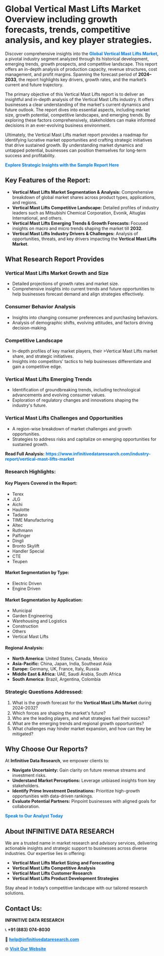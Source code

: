 <h1>Global Vertical Mast Lifts Market Overview including growth forecasts, trends, competitive analysis, and key player strategies.</h1>
<p>
Discover comprehensive insights into the 
<a href="https://www.infinitivedataresearch.com/industry-report/vertical-mast-lifts-market" rel="dofollow" style="color: #007BFF; text-decoration: none;"><strong>Global Vertical Mast Lifts Market</strong></a>, a pivotal industry segment analyzed through its historical development, emerging trends, growth prospects, and competitive landscape. This report offers an in-depth analysis of production capacity, revenue structures, cost management, and profit margins. Spanning the forecast period of <strong>2024–2033</strong>, the report highlights key drivers, growth rates, and the market’s current and future trajectory.
</p>
<p>
The primary objective of this Vertical Mast Lifts report is to deliver an insightful and in-depth analysis of the Vertical Mast Lifts industry. It offers businesses a clear understanding of the market's current dynamics and future outlook. The report dives into essential aspects, including market size, growth potential, competitive landscapes, and emerging trends. By exploring these factors comprehensively, stakeholders can make informed decisions in an ever-evolving business environment.
</p>
<p>
Ultimately, the Vertical Mast Lifts market report provides a roadmap for identifying lucrative market opportunities and crafting strategic initiatives that drive sustained growth. By understanding market dynamics and untapped potential, businesses can position themselves for long-term success and profitability.
</p>
<p>
<a href="https://www.infinitivedataresearch.com/request-sample/reportId=101771" style="color: #007BFF; text-decoration: none;"><strong>Explore Strategic Insights with the Sample Report Here</strong></a>
</p>

<h2>Key Features of the Report:</h2>
<ul>
<li><strong>Vertical Mast Lifts Market Segmentation & Analysis:</strong> Comprehensive breakdown of global market shares across product types, applications, and regions.</li>
<li><strong>Vertical Mast Lifts Competitive Landscape:</strong> Detailed profiles of industry leaders such as Mitsubishi Chemical Corporation, Evonik, Altuglas International, and others.</li>
<li><strong>Vertical Mast Lifts Emerging Trends & Growth Forecasts:</strong> Focused insights on macro and micro trends shaping the market till <strong>2032</strong>.</li>
<li><strong>Vertical Mast Lifts Industry Drivers & Challenges:</strong> Analysis of opportunities, threats, and key drivers impacting the <strong>Vertical Mast Lifts Market</strong>.</li>
</ul>

<h2>What Research Report Provides</h2>
<h3>Vertical Mast Lifts Market Growth and Size</h3>
<ul>
<li>Detailed projections of growth rates and market size.</li>
<li>Comprehensive insights into current trends and future opportunities to help businesses forecast demand and align strategies effectively.</li>
</ul>

<h3>Consumer Behavior Analysis</h3>
<ul>
<li>Insights into changing consumer preferences and purchasing behaviors.</li>
<li>Analysis of demographic shifts, evolving attitudes, and factors driving decision-making.</li>
</ul>

<h3>Competitive Landscape</h3>
<ul>
<li>In-depth profiles of key market players, their >Vertical Mast Lifts market share, and strategic initiatives.</li>
<li>Insights into competitors' tactics to help businesses differentiate and gain a competitive edge.</li>
</ul>

<h3>Vertical Mast Lifts Emerging Trends</h3>
<ul>
<li>Identification of groundbreaking trends, including technological advancements and evolving consumer values.</li>
<li>Exploration of regulatory changes and innovations shaping the industry's future.</li>
</ul>

<h3>Vertical Mast Lifts Challenges and Opportunities</h3>
<ul>
<li>A region-wise breakdown of market challenges and growth opportunities.</li>
<li>Strategies to address risks and capitalize on emerging opportunities for sustained growth.</li>
</ul>
<p><strong>Read Full Analysis:</strong> <a href="https://www.infinitivedataresearch.com/industry-report/vertical-mast-lifts-market" rel="dofollow" style="color: #007BFF; text-decoration: none;"><strong>https://www.infinitivedataresearch.com/industry-report/vertical-mast-lifts-market</strong></a></p>
<h3>Research Highlights:</h3>
<h4>Key Players Covered in the Report:</h4>
<ul><li>Terex</li><li>JLG</li><li>Aichi</li><li>Haulotte</li><li>Tadano</li><li>TIME Manufacturing</li><li>Altec</li><li>Ruthmann</li><li>Palfinger</li><li>Dingli</li><li>Bronto Skylift</li><li>Handler Special</li><li>CTE</li><li>Teupen</li></ul>
<h4>Market Segmentation by Type:</h4>
<ul><li>Electric Driven</li><li>Engine Driven</li></ul>
<h4>Market Segmentation by Application:</h4>
<ul><li>Municipal</li><li>Garden Engineering</li><li>Warehousing and Logistics</li><li>Construction</li><li>Others</li><li>Vertical Mast Lifts</li></ul>

<h4>Regional Analysis:</h4>
<ul>
<li><strong>North America:</strong> United States, Canada, Mexico</li>
<li><strong>Asia-Pacific:</strong> China, Japan, India, Southeast Asia</li>
<li><strong>Europe:</strong> Germany, UK, France, Italy, Russia</li>
<li><strong>Middle East & Africa:</strong> UAE, Saudi Arabia, South Africa</li>
<li><strong>South America:</strong> Brazil, Argentina, Colombia</li>
</ul>

<h3>Strategic Questions Addressed:</h3>
<ol>
<li>What is the growth forecast for the <strong>Vertical Mast Lifts Market</strong> during 2024–2032?</li>
<li>Which forces are shaping the market's future?</li>
<li>Who are the leading players, and what strategies fuel their success?</li>
<li>What are the emerging trends and regional growth opportunities?</li>
<li>What challenges may hinder market expansion, and how can they be mitigated?</li>
</ol>

<h2>Why Choose Our Reports?</h2>
<p>At <strong>Infinitive Data Research</strong>, we empower clients to:</p>
<ul>
<li><strong>Navigate Uncertainty:</strong> Gain clarity on future revenue streams and investment risks.</li>
<li><strong>Understand Market Perceptions:</strong> Leverage unbiased insights from key stakeholders.</li>
<li><strong>Identify Prime Investment Destinations:</strong> Prioritize high-growth opportunities with data-driven rankings.</li>
<li><strong>Evaluate Potential Partners:</strong> Pinpoint businesses with aligned goals for collaboration.</li>
</ul>
<p><a href="https://www.infinitivedataresearch.com/industry-report/vertical-mast-lifts-market" rel="dofollow" style="color: #007BFF; text-decoration: none;"><strong>Speak to Our Analyst Today</strong></a></p>

<h2>About INFINITIVE DATA RESEARCH</h2>
<p>We are a trusted name in market research and advisory services, delivering actionable insights and strategic support to businesses across diverse industries. Our expertise lies in offering:</p>
<ul>
<li><strong>Vertical Mast Lifts Market Sizing and Forecasting</strong></li>
<li><strong>Vertical Mast Lifts Competitive Analysis</strong></li>
<li><strong>Vertical Mast Lifts Customer Research</strong></li>
<li><strong>Vertical Mast Lifts Product Development Strategies</strong></li>
</ul>
<p>Stay ahead in today’s competitive landscape with our tailored research solutions.</p>

<h2>Contact Us:</h2>
<p><strong>INFINITIVE DATA RESEARCH</strong></p>
<p>📞 <strong>+91 (883) 074-8030</strong></p>
<p>📧 <strong><a href="mailto:help@infinitivedataresearch.com" style="color: #007BFF;">help@infinitivedataresearch.com</a></strong></p>
<p>🌐 <strong><a href="https://www.infinitivedataresearch.com" rel="dofollow" style="color: #007BFF;">Visit Our Website</a></strong></p>